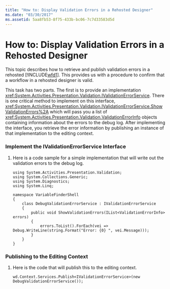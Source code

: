 ```yaml
---
title: "How to: Display Validation Errors in a Rehosted Designer"
ms.date: "03/30/2017"
ms.assetid: 5aa8fb53-8f75-433b-bc06-7c7d33583d5d
---
```

# How to: Display Validation Errors in a Rehosted Designer
This topic describes how to retrieve and publish validation errors in a rehosted [!INCLUDE[wfd1](../../../includes/wfd1-md.md)]. This provides us with a procedure to confirm that a workflow in a rehosted designer is valid.  
  
 This task has two parts. The first is to provide an implementation <xref:System.Activities.Presentation.Validation.IValidationErrorService>.  There is one critical method to implement on this interface, <xref:System.Activities.Presentation.Validation.IValidationErrorService.ShowValidationErrors%2A> which will pass you a list of <xref:System.Activities.Presentation.Validation.ValidationErrorInfo> objects containing information about the errors to the debug log.  After implementing the interface, you retrieve the error information by publishing an instance of that implementation to the editing context.  
  
### Implement the IValidationErrorService Interface  
  
1. Here is a code sample for a simple implementation that will write out the validation errors to the debug log.  
  
    ```  
    using System.Activities.Presentation.Validation;  
    using System.Collections.Generic;  
    using System.Diagnostics;  
    using System.Linq;  
  
    namespace VariableFinderShell  
    {  
        class DebugValidationErrorService : IValidationErrorService  
        {  
            public void ShowValidationErrors(IList<ValidationErrorInfo> errors)  
            {  
                errors.ToList().ForEach(vei => Debug.WriteLine(string.Format("Error: {0} ", vei.Message)));  
            }  
        }  
    }  
    ```  
  
### Publishing to the Editing Context  
  
1. Here is the code that will publish this to the editing context.  
  
    ```  
    wd.Context.Services.Publish<IValidationErrorService>(new DebugValidationErrorService());  
    ```
